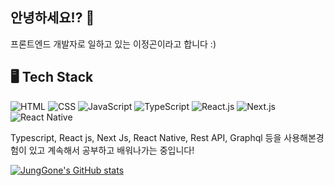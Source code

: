 ## 안녕하세요!? 👋

프론트엔드 개발자로 일하고 있는 이정곤이라고 합니다 :)


## 🖥  Tech Stack

![HTML](https://img.shields.io/badge/-HTML-brightgreen)
![CSS](https://img.shields.io/badge/-CSS-yellowgreen)
![JavaScript](https://img.shields.io/badge/-JavaScript-orange)
![TypeScript](https://img.shields.io/badge/-TypeScript-red)
![React.js](https://img.shields.io/badge/-React.js-lightgrey)
![Next.js](https://img.shields.io/badge/-Next.js-yellow)
![React Native](https://img.shields.io/badge/-React%20Native-blue)

Typescript, React js, Next Js, React Native, Rest API, Graphql 등을 사용해본경험이 있고 계속해서 공부하고 배워나가는 중입니다!



[![JungGone's GitHub stats](https://github-readme-stats.vercel.app/api?username=ovogmap&show_icons=true&theme=dark)](https://github.com/ovogmap/github-readme-stats)
<!--
**ovogmap/ovogmap** is a ✨ _special_ ✨ repository because its `README.md` (this file) appears on your GitHub profile.

Here are some ideas to get you started:

- 🔭 I’m currently working on ...
- 🌱 I’m currently learning ...
- 👯 I’m looking to collaborate on ...
- 🤔 I’m looking for help with ...
- 💬 Ask me about ...
- 📫 How to reach me: ...
- 😄 Pronouns: ...
- ⚡ Fun fact: ...
-->
